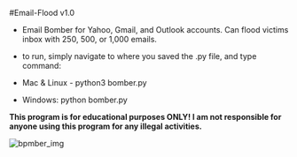 #Email-Flood v1.0
* Email Bomber for Yahoo, Gmail, and Outlook accounts. Can flood victims inbox with 250, 500, or 1,000 emails.

* to run, simply navigate to where you saved the .py file, and type command: 

* Mac & Linux - python3 bomber.py 

* Windows: python bomber.py

**This program is for educational purposes ONLY! I am not responsible for anyone using this program for any illegal activities.**

![bpmber_img](https://user-images.githubusercontent.com/122578356/212561290-675b1b56-811c-4333-ac30-f9f1d669c0db.png)
